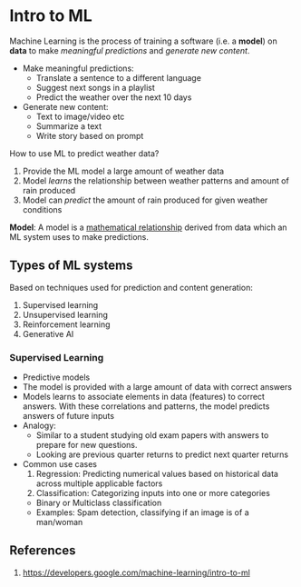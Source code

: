# Intro to ML
Machine Learning is the process of training a software (i.e. a **model**) on **data** to make _meaningful predictions_ and _generate new content_.
* Make meaningful predictions:
	* Translate a sentence to a different language
	* Suggest next songs in a playlist
	* Predict the weather over the next 10 days
* Generate new content:
  * Text to image/video etc
  * Summarize a text
  * Write story based on prompt

How to use ML to predict weather data?
1. Provide the ML model a large amount of weather data
2. Model _learns_ the relationship between weather patterns and amount of rain produced
3. Model can _predict_ the amount of rain produced for given weather conditions

**Model**: A model is a <ins>mathematical relationship</ins> derived from data which an ML system uses to make predictions.

## Types of ML systems
Based on techniques used for prediction and content generation:
1. Supervised learning
2. Unsupervised learning
3. Reinforcement learning
4. Generative AI

### Supervised Learning
* Predictive models
* The model is provided with a large amount of data with correct answers
* Models learns to associate elements in data (features) to correct answers. With these correlations and patterns, the model predicts answers of future inputs
* Analogy:
  * Similar to a student studying old exam papers with answers to prepare for new questions.
  * Looking are previous quarter returns to predict next quarter returns
* Common use cases
  1. Regression: Predicting numerical values based on historical data across multiple applicable factors
	2. Classification: Categorizing inputs into one or more categories
  	* Binary or Multiclass classification
  	* Examples: Spam detection, classifying if an image is of a man/woman

## References
1. https://developers.google.com/machine-learning/intro-to-ml
